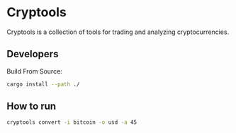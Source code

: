 # Cryptools

Cryptools is a collection of tools for trading and analyzing cryptocurrencies.

## Developers

Build From Source:

```bash
cargo install --path ./
```

## How to run

```bash
cryptools convert -i bitcoin -o usd -a 45
```